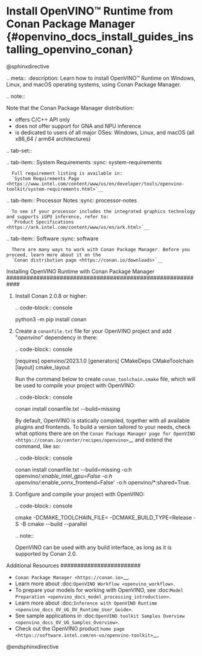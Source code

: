 # Install OpenVINO™ Runtime from Conan Package Manager {#openvino_docs_install_guides_installing_openvino_conan}

@sphinxdirective

.. meta::
   :description: Learn how to install OpenVINO™ Runtime on Windows, Linux, and 
                 macOS operating systems, using Conan Package Manager.

.. note::
   
   Note that the Conan Package Manager distribution:

   * offers C/C++ API only
   * does not offer support for GNA and NPU inference
   * is dedicated to users of all major OSes: Windows, Linux, and macOS 
     (all x86_64 / arm64 architectures)


.. tab-set::

   .. tab-item:: System Requirements
      :sync: system-requirements

      Full requirement listing is available in:
      `System Requirements Page <https://www.intel.com/content/www/us/en/developer/tools/openvino-toolkit/system-requirements.html>`__
   
   .. tab-item:: Processor Notes
      :sync: processor-notes
   
      To see if your processor includes the integrated graphics technology and supports iGPU inference, refer to:
      `Product Specifications <https://ark.intel.com/content/www/us/en/ark.html>`__

   .. tab-item:: Software
      :sync: software

      There are many ways to work with Conan Package Manager. Before you proceed, learn more about it on the
      `Conan distribution page <https://conan.io/downloads>`__

Installing OpenVINO Runtime with Conan Package Manager
############################################################

1. Install Conan 2.0.8 or higher:
   
   .. code-block:: console

      python3 -m pip install conan

2. Create a ``conanfile.txt`` file for your OpenVINO project and add "*openvino*" dependency in there:

   .. code-block:: console

      [requires]
      openvino/2023.1.0
      [generators]
      CMakeDeps
      CMakeToolchain
      [layout]
      cmake_layout

   Run the command below to create ``conan_toolchain.cmake`` file, which will be used to compile your project with OpenVINO:
   
   .. code-block:: console

      conan install conanfile.txt --build=missing
   
   By default, OpenVINO is statically compiled, together with all available 
   plugins and frontends. To build a version tailored to your needs, check
   what options there are on the `Conan Package Manager page for OpenVINO <https://conan.io/center/recipes/openvino>`__ 
   and extend the command, like so:
      
   .. code-block:: console
   
      conan install conanfile.txt --build=missing -o:h openvino/*:enable_intel_gpu=False -o:h openvino/*:enable_onnx_frontend=False' -o:h openvino/*:shared=True.
      
3. Configure and compile your project with OpenVINO:
   
   .. code-block:: console

      cmake -DCMAKE_TOOLCHAIN_FILE=<path to conan_toolchain.cmake> -DCMAKE_BUILD_TYPE=Release -S <path to CMakeLists.txt of your project> -B <build dir>
      cmake --build <build dir> --parallel

   .. note::
   
      OpenVINO can be used with any build interface, as long as it is supported by Conan 2.0.

Additional Resources
########################

* `Conan Package Manager <https://conan.io>`__.
* Learn more about :doc:`OpenVINO Workflow <openvino_workflow>`.
* To prepare your models for working with OpenVINO, see :doc:`Model Preparation <openvino_docs_model_processing_introduction>`.
* Learn more about :doc:`Inference with OpenVINO Runtime <openvino_docs_OV_UG_OV_Runtime_User_Guide>`.
* See sample applications in :doc:`OpenVINO toolkit Samples Overview <openvino_docs_OV_UG_Samples_Overview>`.
* Check out the OpenVINO product `home page <https://software.intel.com/en-us/openvino-toolkit>`__.


@endsphinxdirective
